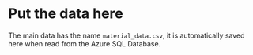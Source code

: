 # Put the data here

The main data has the name `material_data.csv`, it is automatically saved here when read from the Azure SQL Database.